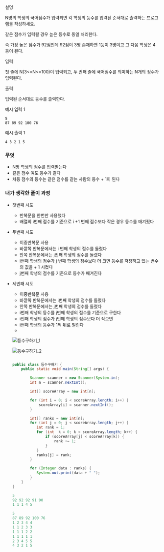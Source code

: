 설명

N명의 학생의 국어점수가 입력되면 각 학생의 등수를 입력된 순서대로 출력하는 프로그램을 작성하세요.

같은 점수가 입력될 경우 높은 등수로 동일 처리한다.

즉 가장 높은 점수가 92점인데 92점이 3명 존재하면 1등이 3명이고 그 다음 학생은 4등이 된다.

입력

첫 줄에 N(3<=N<=100)이 입력되고, 두 번째 줄에 국어점수를 의미하는 N개의 정수가 입력된다.

출력

입력된 순서대로 등수를 출력한다.

예시 입력 1

```
5
87 89 92 100 76

```

예시 출력 1

```
4 3 2 1 5
```

### 무엇

- N명 학생의 점수를 입력받는다
- 같은 점수 여도 등수가 같다
- 차등 점수의 등수는 같은 점수를 같는 사람의 등수 + 1이 된다

### 내가 생각한 풀이 과정

- 첫번째 시도
    - 반복문을 한번만 사용했다
    - 배열의 i번째 점수를 기준으로 i +1 번째 점수보다 작은 경우 등수를 매겨줬다
- 두번째 시도
    - 이중반복문 사용
    - 바깥쪽 반복문에서는 i  번째 학생의 점수를 돌렸다
    - 안쪽 반복문에서는 j번째 학생의 점수를 돌렸다
    - i번째 학생의 점수가 j 번째 학생의 점수보다 더 크면 등수를 저장하고 있는 변수의 값을 + 1 시켰다
    - j번째 학생의 점수를 기준으로 등수가 매겨진다
- 세번째 시도
    - 이중반복문 사용
    - 바깥쪽 반복문에서는 i번째 학생의 점수를 돌렸다
    - 안쪽 반복문에서는 j번째 학생의 점수를 돌렸다
    - i번째 학생의 등수를 j번째 학생의 점수를 기준으로 구한다
    - i번째 학생의 점수가 j번째 학생의 점수보다 더 작으면
    - i번째 학생의 등수가 1씩 뒤로 밀린다
    - 
    
   ![등수구하기_1](https://user-images.githubusercontent.com/42866800/161279508-247d2d4b-ccb4-4587-b9b2-03e0530b239b.png)
    
   ![등수구하기_2](https://user-images.githubusercontent.com/42866800/161279516-76235d47-2a59-4980-b016-77050851cb41.png)

    ```java
    
    public class 등수구하기 {
        public static void main(String[] args) {
    
            Scanner scanner = new Scanner(System.in);
            int n = scanner.nextInt();
    
            int[] scoreArray = new int[n];
    
            for (int i = 0; i < scoreArray.length; i++) {
                scoreArray[i] = scanner.nextInt();
            }
    
            int[] ranks = new int[n];
            for (int j = 0; j < scoreArray.length; j++) {
               int rank = 1;
               for (int  k = 0; k < scoreArray.length; k++) {
                   if (scoreArray[j] < scoreArray[k]) {
                       rank += 1;
                   }
               }
               ranks[j] = rank;
            }
    
            for (Integer data : ranks) {
               System.out.print(data + " ");
            }
        }
    }
    ```
    
    ```java
    5
    92 92 92 91 90
    1 1 1 4 5
    ```
    
    ```java
    5
    87 89 92 100 76
    1 2 3 4 4 
    1 1 2 3 3 
    1 1 1 2 2 
    1 1 1 1 1 
    2 3 4 5 5 
    4 3 2 1 5
    ```